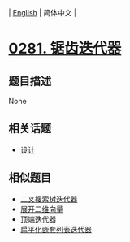 
| [English](README_EN.md) | 简体中文 |
# [0281. 锯齿迭代器](https://leetcode-cn.com/problems/zigzag-iterator/)
## 题目描述
None
## 相关话题
- [设计](https://leetcode-cn.com/tag/design)
## 相似题目
- [二叉搜索树迭代器](../binary-search-tree-iterator/README.md)
- [展开二维向量](../flatten-2d-vector/README.md)
- [顶端迭代器](../peeking-iterator/README.md)
- [扁平化嵌套列表迭代器](../flatten-nested-list-iterator/README.md)
